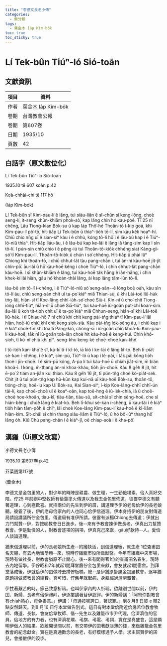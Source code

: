 ```yaml
---
title: "李德文長老小傳"
categories:
  - 無分類
tags:
  - 葉金木 Ia̍p Kim-bo̍k
toc: true
toc_sticky: true
---
```


# Lí Tek-bûn Tiúⁿ-ló Sió-toān

## 文獻資訊

| 項目 | 資料 |
|---|---|
| 作者 | 葉金木 Ia̍p Kim-bo̍k |
| 卷期 | 台灣教會公報 |
| 卷期 | 第607卷 |
| 日期 | 1935/10 |
| 頁數 | 42 |

## 白話字（原文數位化）

Lí Tek-bûn Tiúⁿ-ló Sió-toān

1935.10 tē 607 koàn p.42

Koà-chhài-chí tē 117 hō

(Ia̍p Kim-bo̍k)

Lí Tek-bûn sī Kim-pau-lí ê lâng, tuì siàu-liân ê sî-chūn sī keng-lông, choè seng-lí, it-seng khûn-khiām phok-sò͘, kap lâng chin hó kau-poê. Tī 25 nî chêng, Lâu Tiong-kian Bo̍k-su ū kap Ia̍p Thô͘-hé Thoân-tō í-ki̍p goá, khì Kim-pau-lí pò͘-tō, hit-tia̍p Lí Tek-bûn ū thiaⁿ-tio̍h tō-lí, sim kàu ke̍k hoaⁿ-hí. Chiū chio nn̄g uī ê sian-siⁿ kàu i ê chhù, kóng tō-lí hō͘ i ê lāu-bú kap i ê Tiúⁿ-ló-niû thiaⁿ. Hit-tia̍p liáu-āu, i ê lāu-bú kap ke-lāi ê lâng iā tâng-sim kap I sìn tō-lí. I pún-sin chiū chio i ê pêng-iú tuì Thoân-tō-kio̍k chhéng siat Káng-gī-só͘ tī Kim-pau-lí, Thoân-tō-kio̍k ū chún i só͘ chhéng. Hit-tia̍p ū phài Iûⁿ Chiong khì thoân-tō, i chiū chhut-la̍t tàu pang-chān i, tuì án-ni kàu-hoē ji̍t-ji̍t chìn-pō͘. āu-lâi ū hō͘ kàu-hoē kéng i choè Tiúⁿ-ló, i chin chhut-la̍t pang-chān kàu-hoē. I sī khûn-khiām ê lâng, tuì kàu-hoē ta̍k hāng ê iân-hāng, i chin khek-kí lâi hiàn, gâu hó khoán-thāi lâng, ài kap lâng tâm-lūn tō-lí.

iáu-bē sìn tō-lí í-chêng, i ê Tiúⁿ-ló-niû só͘ seng-sán--ê lóng boē oa̍h, kàu sìn tō-lí āu, chiū seng-sán chi̍t uī ta-po͘ kiáⁿ miâ Thian-sù, ū khì Lāi-toē liû-ha̍k tńg-lâi, hiān-sî tī Koe-lâng chhī-ia̍h-só͘ choè Siù-i. Kin-nî ū cho͘-chit Tiong-iong chhī-tiûⁿ, hiān-sî ū choè Siā-tiúⁿ, tuì kàu-hoē iû-goân put-chí koan-sim. āu-lâi ū koh tit-tio̍h chi̍t uī ê ta-po͘ kiáⁿ miâ Chhun-seng, hiān-sî khì Lāi-toē liû-ha̍k. I tī Chiau-hô 7 nî chiū khí chi̍t keng pài-tn̂g thiaⁿ tī Kim-pau-lí lâi hiàn, hoē-iú chiū khí chi̍t keng siok-sià. Kàu pài-tn̂g lo̍k-sêng āu, i chiū kap i ê kiáⁿ choè-tīn khì toà tī Pang-kiô, chóng-sī i iû-goân chin khoà-lū Kim-pau-lí kàu-hoē, ta̍k nî iû-goân toê-iân choè hit kàu-hoē ê keng-huì. Chin khó-sioh, tī kū-nî chiū khí pīⁿ, seng-khu keng-kè choē-choē kan-khó͘.

I tú-ito̍h kan-khó͘ ê sî, ka-kī tì-ì kî-tó, iā kiò i ke-lāi ê lâng kî-tó. Beh lī-pia̍t sè-kan í-chêng, i ê kiáⁿ, sim-pū, Tiúⁿ-ló ū kap i lé-pài, i ta̍k pái kóng tio̍h thoè i jīn-choē. I ê sim-pū kóng, A-pa lí tuì kàu-hoē ū chiah jia̍t-sim, m̄ bián khoà-ì. I kóng, m̄-thang án-ni khoa-kháu, tio̍h jīn-choē. Kàu 8 ge̍h 8 ji̍t, hit ē-po͘ 2 tiám an-jiân kui thian. Kàu 8 ge̍h 16 ji̍t, tī pún-tn̂g choè kò-pia̍t-sek. Chit ji̍t ū tuì pún-tn̂g kap hū-kūn kap kuí-nā uī kàu-hoē Bo̍k-su, thoân-tō, tióng-chip, hoē-iú kap Uí Bo̍k-su, Kai Sian-siⁿ, í-ki̍p Koe-lâng-chhī chhī-ún tāi-lí, kap choē-choē uī ê koaⁿ-oân, kap toē-hng ê iú-le̍k-chiá, iā ū choē-choē hoe-khoân, tiàu-kî, tiàu-tiān, tiàu-sû, si̍t-chāi sī chin sēng-hoē, che sī hián-bêng i choè lâng ê kiat-kó. Beh lī-khui sè-kan í-chêng, ū kau-tài i ê kiáⁿ tio̍h hiàn tām-po̍h ê chîⁿ, lâi choè Koe-lâng Kim-pau-lí kàu-hoē ê kì-liām hiàn-kim. Si̍t-chāi sī chin thang siàu-liām ê Tiúⁿ-ló, ū hó bô͘-iūⁿ thang hō͘ lâng o̍h. Kiû Chú pang-chān i ê kiáⁿ-jî, oē chiap-soà i ê kha-pō͘.

## 漢羅（Ùi原文改寫）

李德文長老小傳

1935.10 第607卷 p.42

芥菜囝第117號

(葉金木)

李德文是金包里的人，對少年的時陣是耕農、做生理，一生勤儉樸素，佮人真好交陪。佇25 年前劉中堅牧師有佮葉塗火傳道以及我去金包里佈道，彼霎李德文有聽著道理，心到極歡喜。就招兩位的先生到伊的厝，講道理予伊的老母佮伊的長老娘聽。彼霎了後，伊的老母佮家內的人也同心佮伊信道理。伊本身招伊的朋友對傳道局請設講議所佇金包里，傳道局有准伊所請。彼霎有派楊Chiong去傳道；伊就出力鬥幫贊--伊，對按呢教會日日進步。後--來有予教會揀伊做長老，伊真出力幫贊教會。伊是勤儉的人，對教會逐項的捐項，伊真克己來獻，gâu好款待--人。愛佮人談論道理。

猶未信道理以前，伊的長老娘所生產--的攏袂活，到信道理後，就生產 1位查甫囝名天賜，有去內地留學轉--來，現時佇雞籠市役所做獸醫。今年有組織中央市場，現時有做社長，對教會猶原不止關心。後--來有閣得著1位的查甫囝名春生，現時去內地留學。伊佇昭和7年就起1間拜堂廳佇金包里來獻，會友就起1間宿舍。到拜堂落成後，伊就佮伊的囝做陣去蹛佇板橋，總--是伊猶原掛慮金包里教會，逐年猶原題捐做彼教會的經費。真可惜，佇舊年就起病，身軀經過濟濟艱苦。

伊拄著艱苦的時，家己致意祈禱。也叫伊家內的人祈禱。欲離別世間以前，伊的囝、新婦、長老有佮伊禮拜，伊逐擺講著替伊認罪。伊的新婦講：「阿爸你對教會有chiah熱心，毋免掛意。」伊講：「毋通按呢誇口，著認罪。」到8 月8 日彼 e 晡2點安然歸天。到8 月16 日佇本堂做告別式。這日有對本堂佮附近佮幾若位教會牧師、傳道、長執、會友佮韋牧師、偕--先生以及雞籠市市尹代理，佮濟濟位的官員，佮地方的有力者，也有濟濟花環、弔旗、弔電、弔詞，實在是真盛會，這是顯明伊做人的結果。欲離開世間以前，有交帶伊的囝著獻淡薄的錢，來做雞籠金包里教會的紀念獻金。實在是真通數念的長老，有好模樣通予人學。求主幫贊伊的囝兒，會接紲伊的跤步。
